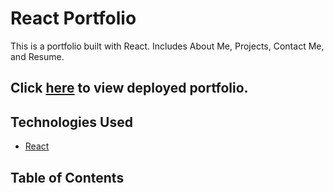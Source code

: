 # React Portfolio
This is a portfolio built with React. Includes About Me, Projects, Contact Me, and Resume.

## Click [here](https://jimenezraul.github.io/react-portfolio/) to view deployed portfolio.

## Technologies Used
- [React](https://reactjs.org/)

## Table of Contents
